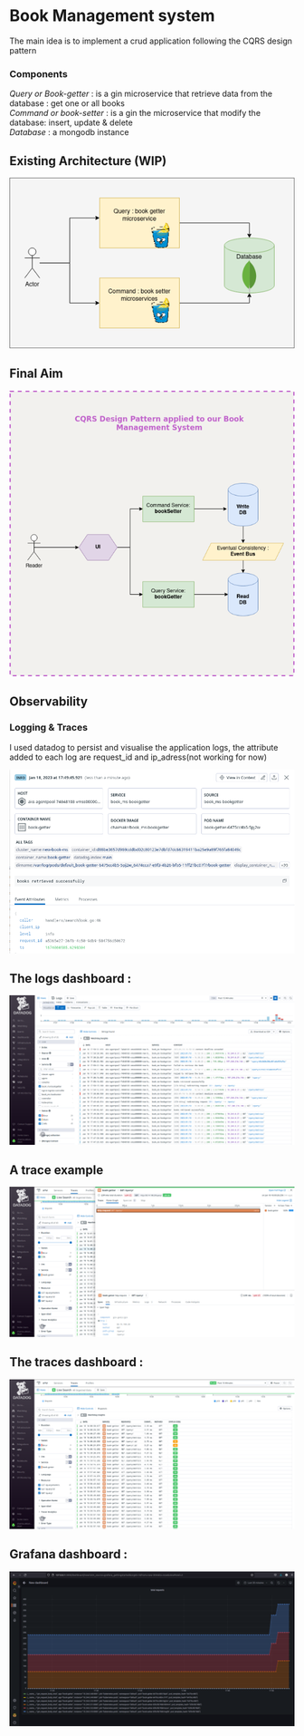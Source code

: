 # Book Management system 
The main idea is to implement a crud application following the CQRS design pattern<br> 
### Components 
*Query or Book-getter* : is a gin microservice that retrieve data from the database : get one or all books <br>
*Command or book-setter* : is a gin the microservice that modify the database: insert, update & delete
<br>
*Database* : a mongodb instance
<br>

## Existing Architecture (WIP)
<p align="center">
  <img src="./docs/existing-arch.png" alt="Project architecture">
</p>

## Final Aim 
<p align="center">
  <img src="./docs/architecture.png" alt="Project architecture">
</p>


## Observability

### Logging & Traces
I used datadog to persist and visualise the application logs, the attribute added to each log are request_id and ip_adress(not working for now)
<p align="center">
  <img src="./docs/logs-attr.png" alt="Project architecture">
</p>

## The logs dashboard :
<p align="center">
  <img src="./docs/logs-dashboard.png" alt="Project architecture">
</p>

## A trace example
<p align="center">
  <img src="./docs/trace.png" alt="Project architecture">
</p>

## The traces dashboard :
<p align="center">
  <img src="./docs/traces-dashboard.png" alt="Project architecture">
</p>

## Grafana dashboard :
<p align="center">
  <img src="./docs/grafana.png" alt="Project architecture">
</p>



